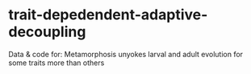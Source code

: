 # trait-depedendent-adaptive-decoupling
Data &amp; code for: Metamorphosis unyokes larval and adult evolution for some traits more than others
